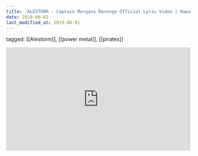 ```yaml
---
title: 'ALESTORM - Captain Morgans Revenge Official Lyric Video | Napalm Records - YouTube'
date: 2019-06-01
last_modified_at: 2019-06-01
---
```

tagged: [[Alestorm]], [[power metal]], [[pirates]]
<iframe allow="accelerometer; autoplay; clipboard-write; encrypted-media; gyroscope; picture-in-picture" allowfullscreen="" frameborder="0" height="281" id="youtube_iframe" src="https://www.youtube.com/embed/GTyMhv7MCCs?feature=oembed&amp;enablejsapi=1&amp;origin=https://safe.txmblr.com&amp;wmode=opaque" width="500"></iframe>